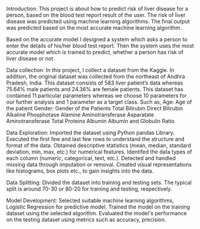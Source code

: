 Introduction:
This project is about how to predict risk of liver disease for a person, based on the blood test report result of the user. The risk of liver disease was predicted using machine learning algorithms. The final output was predicted based on the most accurate machine learning algorithm.

Based on the accurate model I designed a system which asks a person to enter the details of his/her blood test report. Then the system uses the most accurate model which is trained to predict, whether a person has risk of liver disease or not.

Data collection:
In this project, I collect a dataset from the Kaggle. In addition, the original dataset was collected from the northeast of Andhra Pradesh, India. This dataset consists of 583 liver patient’s data whereas 75.64% male patients and 24.36% are female patients. This dataset has contained 11 particular parameters whereas we choose 10 parameters for our further analysis and 1 parameter as a target class. Such as,
Age: Age of the patient
Gender: Gender of the Patients
Total Bilirubin
Direct Bilirubin
Alkaline Phosphotase
Alamine Aminotransferase
Asparatate Aminotransferase
Total Proteins
Albumin
Albumin and Globulin Ratio

Data Exploration:
Imported the dataset using Python pandas Library.
Executed the first few and last few rows to understand the structure and format of the data.
Obtained descriptive statistics (mean, median, standard deviation, min, max, etc.) for numerical features.
Identifed the data types of each column (numeric, categorical, text, etc.).
Detected and handled missing data through imputation or removal.
Created visual representations like histograms, box plots etc., to gain insights into the data.

Data Splitting:
Divided the dataset into training and testing sets. The typical split is around 70-30 or 80-20 for training and testing, respectively.

Model Development:
Selected suitable machine learning algorithms, Logistic Regression for  predictive model. Trained the model on the training dataset using the selected algorithm. Evaluated the model's performance on the testing dataset using metrics such as accuracy, precision.

